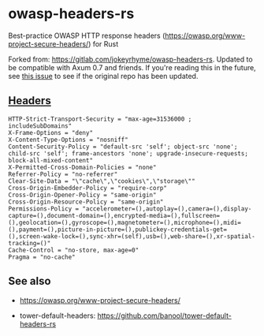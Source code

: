 # owasp-headers-rs

Best-practice OWASP HTTP response headers (https://owasp.org/www-project-secure-headers/) for Rust

Forked from: https://gitlab.com/jokeyrhyme/owasp-headers-rs. Updated to be compatible with Axum 0.7 and friends. If you're reading this in the future, see [this issue](https://gitlab.com/jokeyrhyme/owasp-headers-rs/-/issues/1) to see if the original repo has been updated.

## [Headers](https://gitlab.com/jokeyrhyme/owasp-headers-rs/-/blob/main/fixtures/headers.toml)

```
HTTP-Strict-Transport-Security = "max-age=31536000 ; includeSubDomains"
X-Frame-Options = "deny"
X-Content-Type-Options = "nosniff"
Content-Security-Policy = "default-src 'self'; object-src 'none'; child-src 'self'; frame-ancestors 'none'; upgrade-insecure-requests; block-all-mixed-content"
X-Permitted-Cross-Domain-Policies = "none"
Referrer-Policy = "no-referrer"
Clear-Site-Data = "\"cache\",\"cookies\",\"storage\""
Cross-Origin-Embedder-Policy = "require-corp"
Cross-Origin-Opener-Policy = "same-origin"
Cross-Origin-Resource-Policy = "same-origin"
Permissions-Policy = "accelerometer=(),autoplay=(),camera=(),display-capture=(),document-domain=(),encrypted-media=(),fullscreen=(),geolocation=(),gyroscope=(),magnetometer=(),microphone=(),midi=(),payment=(),picture-in-picture=(),publickey-credentials-get=(),screen-wake-lock=(),sync-xhr=(self),usb=(),web-share=(),xr-spatial-tracking=()"
Cache-Control = "no-store, max-age=0"
Pragma = "no-cache"
```

## See also

- https://owasp.org/www-project-secure-headers/

- tower-default-headers: https://github.com/banool/tower-default-headers-rs
